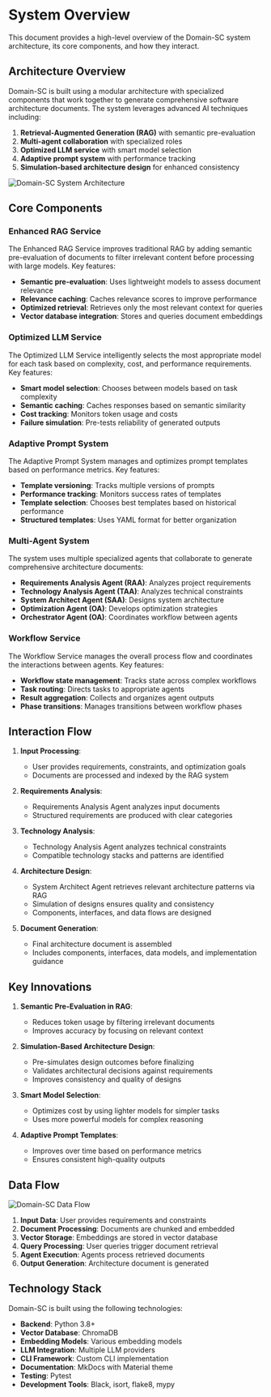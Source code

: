 # System Overview

This document provides a high-level overview of the Domain-SC system architecture, its core components, and how they interact.

## Architecture Overview

Domain-SC is built using a modular architecture with specialized components that work together to generate comprehensive software architecture documents. The system leverages advanced AI techniques including:

1. **Retrieval-Augmented Generation (RAG)** with semantic pre-evaluation
2. **Multi-agent collaboration** with specialized roles
3. **Optimized LLM service** with smart model selection
4. **Adaptive prompt system** with performance tracking
5. **Simulation-based architecture design** for enhanced consistency

![Domain-SC System Architecture](../assets/images/system_architecture.png)

## Core Components

### Enhanced RAG Service

The Enhanced RAG Service improves traditional RAG by adding semantic pre-evaluation of documents to filter irrelevant content before processing with large models. Key features:

- **Semantic pre-evaluation**: Uses lightweight models to assess document relevance
- **Relevance caching**: Caches relevance scores to improve performance
- **Optimized retrieval**: Retrieves only the most relevant context for queries
- **Vector database integration**: Stores and queries document embeddings

### Optimized LLM Service

The Optimized LLM Service intelligently selects the most appropriate model for each task based on complexity, cost, and performance requirements. Key features:

- **Smart model selection**: Chooses between models based on task complexity
- **Semantic caching**: Caches responses based on semantic similarity
- **Cost tracking**: Monitors token usage and costs
- **Failure simulation**: Pre-tests reliability of generated outputs

### Adaptive Prompt System

The Adaptive Prompt System manages and optimizes prompt templates based on performance metrics. Key features:

- **Template versioning**: Tracks multiple versions of prompts
- **Performance tracking**: Monitors success rates of templates
- **Template selection**: Chooses best templates based on historical performance
- **Structured templates**: Uses YAML format for better organization

### Multi-Agent System

The system uses multiple specialized agents that collaborate to generate comprehensive architecture documents:

- **Requirements Analysis Agent (RAA)**: Analyzes project requirements
- **Technology Analysis Agent (TAA)**: Analyzes technical constraints
- **System Architect Agent (SAA)**: Designs system architecture
- **Optimization Agent (OA)**: Develops optimization strategies
- **Orchestrator Agent (OA)**: Coordinates workflow between agents

### Workflow Service

The Workflow Service manages the overall process flow and coordinates the interactions between agents. Key features:

- **Workflow state management**: Tracks state across complex workflows
- **Task routing**: Directs tasks to appropriate agents
- **Result aggregation**: Collects and organizes agent outputs
- **Phase transitions**: Manages transitions between workflow phases

## Interaction Flow

1. **Input Processing**:
   - User provides requirements, constraints, and optimization goals
   - Documents are processed and indexed by the RAG system

2. **Requirements Analysis**:
   - Requirements Analysis Agent analyzes input documents
   - Structured requirements are produced with clear categories

3. **Technology Analysis**:
   - Technology Analysis Agent analyzes technical constraints
   - Compatible technology stacks and patterns are identified

4. **Architecture Design**:
   - System Architect Agent retrieves relevant architecture patterns via RAG
   - Simulation of designs ensures quality and consistency
   - Components, interfaces, and data flows are designed

5. **Document Generation**:
   - Final architecture document is assembled
   - Includes components, interfaces, data models, and implementation guidance

## Key Innovations

1. **Semantic Pre-Evaluation in RAG**:
   - Reduces token usage by filtering irrelevant documents
   - Improves accuracy by focusing on relevant context

2. **Simulation-Based Architecture Design**:
   - Pre-simulates design outcomes before finalizing
   - Validates architectural decisions against requirements
   - Improves consistency and quality of designs

3. **Smart Model Selection**:
   - Optimizes cost by using lighter models for simpler tasks
   - Uses more powerful models for complex reasoning

4. **Adaptive Prompt Templates**:
   - Improves over time based on performance metrics
   - Ensures consistent high-quality outputs

## Data Flow

![Domain-SC Data Flow](../assets/images/data_flow.png)

1. **Input Data**: User provides requirements and constraints
2. **Document Processing**: Documents are chunked and embedded
3. **Vector Storage**: Embeddings are stored in vector database
4. **Query Processing**: User queries trigger document retrieval
5. **Agent Execution**: Agents process retrieved documents
6. **Output Generation**: Architecture document is generated

## Technology Stack

Domain-SC is built using the following technologies:

- **Backend**: Python 3.8+
- **Vector Database**: ChromaDB
- **Embedding Models**: Various embedding models
- **LLM Integration**: Multiple LLM providers
- **CLI Framework**: Custom CLI implementation
- **Documentation**: MkDocs with Material theme
- **Testing**: Pytest
- **Development Tools**: Black, isort, flake8, mypy